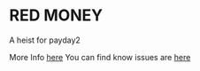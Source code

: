 ﻿# RED MONEY

A heist for payday2

More Info [here](https://www.cozycorner.page/front-page/red-money/)
You can find know issues are [here](https://github.com/Booo3/red_money/issues)
